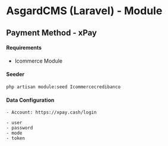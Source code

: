 # AsgardCMS (Laravel) - Module
## Payment Method - xPay

#### Requirements

- Icommerce Module

#### Seeder

```
php artisan module:seed Icommercecredibanco
```

#### Data Configuration

	- Account: https://xpay.cash/login

    - user
    - password
    - mode
    - token